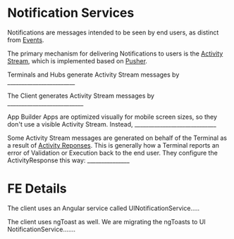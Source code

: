 Notification Services
=====================


Notifications are messages intended to be seen by end users, as distinct from [Events]().

The primary mechanism for delivering Notifications to users is the [Activity Stream](), which is implemented based on [Pusher]().

Terminals and Hubs generate Activity Stream messages by ________________________

The Client generates Activity Stream messages by ___________________________


App Builder Apps are optimized visually for mobile screen sizes, so they don't use a visible Activity Stream. Instead, _____________________________


Some Activity Stream messages are generated on behalf of the Terminal as a result of [Activity Reponses](). This is generally how a Terminal reports an
error of Validation or Execution back to the end user. They configure the ActivityResponse this way: _______________


FE Details
==============
The client uses an Angular service called UINotificationService.....

The client uses ngToast as well. We are migrating the ngToasts to UI NotificationService.......
